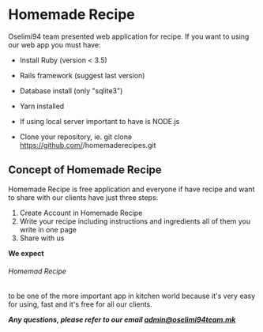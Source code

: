 # Homemade Recipe

Oselimi94 team presented web application for recipe.
If you want to using our web app you must have: 

* Install Ruby (version < 3.5)

* Rails framework (suggest last version)

* Database install (only "sqlite3")

* Yarn installed

* If using local server important to have is NODE.js

* Clone your repository, ie. git clone https://github.com/<your-username>/homemaderecipes.git

## Concept of Homemade Recipe
Homemade Recipe is free application and everyone if have recipe and want to share
with our clients have just three steps:

1. Create Account in Homemade Recipe
2. Write your recipe including instructions and ingredients all of them you write in one page
3. Share with us

**We expect** 
###### Homemad Recipe
to be one of the more important app in kitchen world
because it's very easy for using, fast and it's free for all our clients.

***Any questions, please refer to our email admin@oselimi94team.mk***

